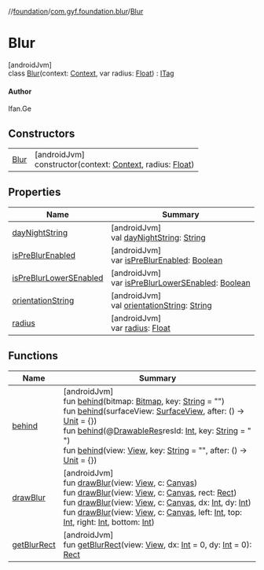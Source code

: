 //[foundation](../../../index.md)/[com.gyf.foundation.blur](../index.md)/[Blur](index.md)

# Blur

[androidJvm]\
class [Blur](index.md)(context: [Context](https://developer.android.com/reference/kotlin/android/content/Context.html), var radius: [Float](https://kotlinlang.org/api/core/kotlin-stdlib/kotlin/-float/index.html)) : [ITag](../../com.gyf.foundation.ext.log/-i-tag/index.md)

#### Author

Ifan.Ge

## Constructors

| | |
|---|---|
| [Blur](-blur.md) | [androidJvm]<br>constructor(context: [Context](https://developer.android.com/reference/kotlin/android/content/Context.html), radius: [Float](https://kotlinlang.org/api/core/kotlin-stdlib/kotlin/-float/index.html)) |

## Properties

| Name | Summary |
|---|---|
| [dayNightString](day-night-string.md) | [androidJvm]<br>val [dayNightString](day-night-string.md): [String](https://kotlinlang.org/api/core/kotlin-stdlib/kotlin/-string/index.html) |
| [isPreBlurEnabled](is-pre-blur-enabled.md) | [androidJvm]<br>var [isPreBlurEnabled](is-pre-blur-enabled.md): [Boolean](https://kotlinlang.org/api/core/kotlin-stdlib/kotlin/-boolean/index.html) |
| [isPreBlurLowerSEnabled](is-pre-blur-lower-s-enabled.md) | [androidJvm]<br>var [isPreBlurLowerSEnabled](is-pre-blur-lower-s-enabled.md): [Boolean](https://kotlinlang.org/api/core/kotlin-stdlib/kotlin/-boolean/index.html) |
| [orientationString](orientation-string.md) | [androidJvm]<br>val [orientationString](orientation-string.md): [String](https://kotlinlang.org/api/core/kotlin-stdlib/kotlin/-string/index.html) |
| [radius](radius.md) | [androidJvm]<br>var [radius](radius.md): [Float](https://kotlinlang.org/api/core/kotlin-stdlib/kotlin/-float/index.html) |

## Functions

| Name | Summary |
|---|---|
| [behind](behind.md) | [androidJvm]<br>fun [behind](behind.md)(bitmap: [Bitmap](https://developer.android.com/reference/kotlin/android/graphics/Bitmap.html), key: [String](https://kotlinlang.org/api/core/kotlin-stdlib/kotlin/-string/index.html) = &quot;&quot;)<br>fun [behind](behind.md)(surfaceView: [SurfaceView](https://developer.android.com/reference/kotlin/android/view/SurfaceView.html), after: () -&gt; [Unit](https://kotlinlang.org/api/core/kotlin-stdlib/kotlin/-unit/index.html) = {})<br>fun [behind](behind.md)(@[DrawableRes](https://developer.android.com/reference/kotlin/androidx/annotation/DrawableRes.html)resId: [Int](https://kotlinlang.org/api/core/kotlin-stdlib/kotlin/-int/index.html), key: [String](https://kotlinlang.org/api/core/kotlin-stdlib/kotlin/-string/index.html) = &quot; &quot;)<br>fun [behind](behind.md)(view: [View](https://developer.android.com/reference/kotlin/android/view/View.html), key: [String](https://kotlinlang.org/api/core/kotlin-stdlib/kotlin/-string/index.html) = &quot;&quot;, after: () -&gt; [Unit](https://kotlinlang.org/api/core/kotlin-stdlib/kotlin/-unit/index.html) = {}) |
| [drawBlur](draw-blur.md) | [androidJvm]<br>fun [drawBlur](draw-blur.md)(view: [View](https://developer.android.com/reference/kotlin/android/view/View.html), c: [Canvas](https://developer.android.com/reference/kotlin/android/graphics/Canvas.html))<br>fun [drawBlur](draw-blur.md)(view: [View](https://developer.android.com/reference/kotlin/android/view/View.html), c: [Canvas](https://developer.android.com/reference/kotlin/android/graphics/Canvas.html), rect: [Rect](https://developer.android.com/reference/kotlin/android/graphics/Rect.html))<br>fun [drawBlur](draw-blur.md)(view: [View](https://developer.android.com/reference/kotlin/android/view/View.html), c: [Canvas](https://developer.android.com/reference/kotlin/android/graphics/Canvas.html), dx: [Int](https://kotlinlang.org/api/core/kotlin-stdlib/kotlin/-int/index.html), dy: [Int](https://kotlinlang.org/api/core/kotlin-stdlib/kotlin/-int/index.html))<br>fun [drawBlur](draw-blur.md)(view: [View](https://developer.android.com/reference/kotlin/android/view/View.html), c: [Canvas](https://developer.android.com/reference/kotlin/android/graphics/Canvas.html), left: [Int](https://kotlinlang.org/api/core/kotlin-stdlib/kotlin/-int/index.html), top: [Int](https://kotlinlang.org/api/core/kotlin-stdlib/kotlin/-int/index.html), right: [Int](https://kotlinlang.org/api/core/kotlin-stdlib/kotlin/-int/index.html), bottom: [Int](https://kotlinlang.org/api/core/kotlin-stdlib/kotlin/-int/index.html)) |
| [getBlurRect](get-blur-rect.md) | [androidJvm]<br>fun [getBlurRect](get-blur-rect.md)(view: [View](https://developer.android.com/reference/kotlin/android/view/View.html), dx: [Int](https://kotlinlang.org/api/core/kotlin-stdlib/kotlin/-int/index.html) = 0, dy: [Int](https://kotlinlang.org/api/core/kotlin-stdlib/kotlin/-int/index.html) = 0): [Rect](https://developer.android.com/reference/kotlin/android/graphics/Rect.html) |